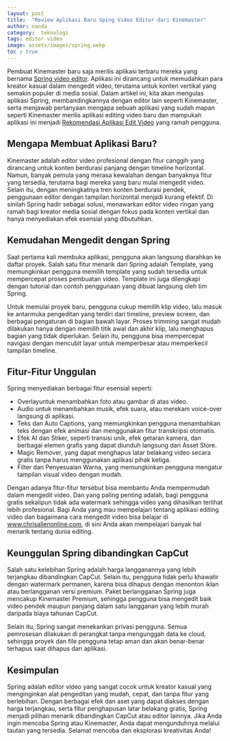 ```yaml
---
layout: post
title:  "Review Aplikasi Baru Sping Video Editor dari Kinemaster"
author: nanda
category:  teknologi
tags: editor video
image: assets/images/spring.webp
toc : true
---
```


Pembuat Kinemaster baru saja merilis aplikasi terbaru mereka yang bernama [Spring video editor](https://pediaku.id/review-spring-video-editor/). Aplikasi ini dirancang untuk memudahkan para kreator kasual dalam mengedit video, terutama untuk konten vertikal yang semakin populer di media sosial. Dalam artikel ini, kita akan mengulas aplikasi Spring, membandingkannya dengan editor lain seperti Kinemaster, serta menjawab pertanyaan mengapa sebuah aplikasi yang sudah mapan seperti Kinemaster merilis aplikasi editing video baru dan mampukah aplikasi ini menjadi [Rekomendasi Aplikasi Edit Video](https://www.chrisallenonline.com/2025/01/05/rekomendasi-aplikasi-untuk-edit-video-terbaik/) yang ramah pengguna.

## Mengapa Membuat Aplikasi Baru?

Kinemaster adalah editor video profesional dengan fitur canggih yang dirancang untuk konten berdurasi panjang dengan timeline horizontal. Namun, banyak pemula yang merasa kewalahan dengan banyaknya fitur yang tersedia, terutama bagi mereka yang baru mulai mengedit video. Selain itu, dengan meningkatnya tren konten berdurasi pendek, penggunaan editor dengan tampilan horizontal menjadi kurang efektif. Di sinilah Spring hadir sebagai solusi, menawarkan editor video ringan yang ramah bagi kreator media sosial dengan fokus pada konten vertikal dan hanya menyediakan efek esensial yang dibutuhkan.

## Kemudahan Mengedit dengan Spring

Saat pertama kali membuka aplikasi, pengguna akan langsung diarahkan ke daftar proyek. Salah satu fitur menarik dari Spring adalah Template, yang memungkinkan pengguna memilih template yang sudah tersedia untuk mempercepat proses pembuatan video. Template ini juga dilengkapi dengan tutorial dan contoh penggunaan yang dibuat langsung oleh tim Spring.

Untuk memulai proyek baru, pengguna cukup memilih klip video, lalu masuk ke antarmuka pengeditan yang terdiri dari timeline, preview screen, dan berbagai pengaturan di bagian bawah layar. Proses trimming sangat mudah dilakukan hanya dengan memilih titik awal dan akhir klip, lalu menghapus bagian yang tidak diperlukan. Selain itu, pengguna bisa mempercepat navigasi dengan mencubit layar untuk memperbesar atau memperkecil tampilan timeline.

## Fitur-Fitur Unggulan

Spring menyediakan berbagai fitur esensial seperti:
<ul>
<li>Overlayuntuk menambahkan foto atau gambar di atas video.</li>

<li>Audio untuk menambahkan musik, efek suara, atau merekam voice-over langsung di aplikasi.</li>

<li>Teks dan Auto Captions, yang memungkinkan pengguna menambahkan teks dengan efek animasi dan menggunakan fitur transkripsi otomatis.</li>

<li>Efek AI dan Stiker, seperti transisi unik, efek getaran kamera, dan berbagai elemen grafis yang dapat diunduh langsung dari Asset Store.</li>

<li>Magic Remover, yang dapat menghapus latar belakang video secara gratis tanpa harus menggunakan aplikasi pihak ketiga.</li>

<li>Filter dan Penyesuaian Warna, yang memungkinkan pengguna mengatur tampilan visual video dengan mudah.</li>

</ul>

Dengan adanya fitur-fitur tersebut bisa membantu Anda mempermudah dalam mengedit video. Dan yang paling penting adalah, bagi pengguna gratis sekalipun tidak ada watermark sehingga video yang dihasilkan terlihat lebih profesional. Bagi Anda yang mau mempelajari tentang aplikasi editing video dan bagaimana cara mengedit video bisa belajar di www.chrisallenonline.com, di sini Anda akan mempelajari banyak hal menarik tentang dunia editing. 

## Keunggulan Spring dibandingkan CapCut

Salah satu kelebihan Spring adalah harga langganannya yang lebih terjangkau dibandingkan CapCut. Selain itu, pengguna tidak perlu khawatir dengan watermark permanen, karena bisa dihapus dengan menonton iklan atau berlangganan versi premium. Paket berlangganan Spring juga mencakup Kinemaster Premium, sehingga pengguna bisa mengedit baik video pendek maupun panjang dalam satu langganan yang lebih murah daripada biaya tahunan CapCut.

Selain itu, Spring sangat menekankan privasi pengguna. Semua pemrosesan dilakukan di perangkat tanpa mengunggah data ke cloud, sehingga proyek dan file pengguna tetap aman dan akan benar-benar terhapus saat dihapus dari aplikasi.

## Kesimpulan

Spring adalah editor video yang sangat cocok untuk kreator kasual yang menginginkan alat pengeditan yang mudah, cepat, dan tanpa fitur yang berlebihan. Dengan berbagai efek dan aset yang dapat diakses dengan harga terjangkau, serta fitur penghapusan latar belakang gratis, Spring menjadi pilihan menarik dibandingkan CapCut atau editor lainnya. Jika Anda ingin mencoba Spring atau Kinemaster, Anda dapat mengunduhnya melalui tautan yang tersedia. Selamat mencoba dan eksplorasi kreativitas Anda!